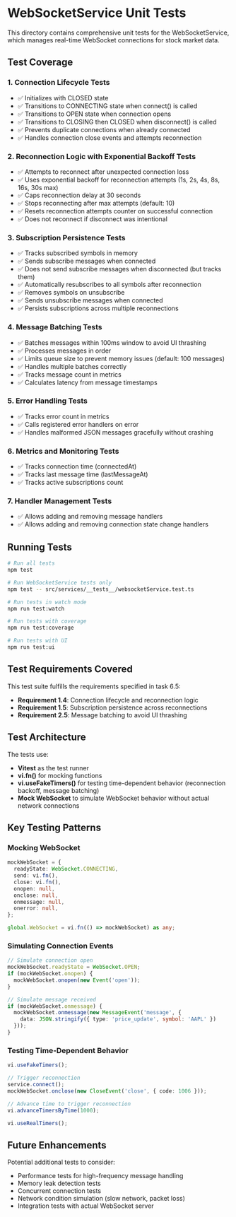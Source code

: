 # WebSocketService Unit Tests

This directory contains comprehensive unit tests for the WebSocketService, which manages real-time WebSocket connections for stock market data.

## Test Coverage

### 1. Connection Lifecycle Tests
- ✅ Initializes with CLOSED state
- ✅ Transitions to CONNECTING state when connect() is called
- ✅ Transitions to OPEN state when connection opens
- ✅ Transitions to CLOSING then CLOSED when disconnect() is called
- ✅ Prevents duplicate connections when already connected
- ✅ Handles connection close events and attempts reconnection

### 2. Reconnection Logic with Exponential Backoff Tests
- ✅ Attempts to reconnect after unexpected connection loss
- ✅ Uses exponential backoff for reconnection attempts (1s, 2s, 4s, 8s, 16s, 30s max)
- ✅ Caps reconnection delay at 30 seconds
- ✅ Stops reconnecting after max attempts (default: 10)
- ✅ Resets reconnection attempts counter on successful connection
- ✅ Does not reconnect if disconnect was intentional

### 3. Subscription Persistence Tests
- ✅ Tracks subscribed symbols in memory
- ✅ Sends subscribe messages when connected
- ✅ Does not send subscribe messages when disconnected (but tracks them)
- ✅ Automatically resubscribes to all symbols after reconnection
- ✅ Removes symbols on unsubscribe
- ✅ Sends unsubscribe messages when connected
- ✅ Persists subscriptions across multiple reconnections

### 4. Message Batching Tests
- ✅ Batches messages within 100ms window to avoid UI thrashing
- ✅ Processes messages in order
- ✅ Limits queue size to prevent memory issues (default: 100 messages)
- ✅ Handles multiple batches correctly
- ✅ Tracks message count in metrics
- ✅ Calculates latency from message timestamps

### 5. Error Handling Tests
- ✅ Tracks error count in metrics
- ✅ Calls registered error handlers on error
- ✅ Handles malformed JSON messages gracefully without crashing

### 6. Metrics and Monitoring Tests
- ✅ Tracks connection time (connectedAt)
- ✅ Tracks last message time (lastMessageAt)
- ✅ Tracks active subscriptions count

### 7. Handler Management Tests
- ✅ Allows adding and removing message handlers
- ✅ Allows adding and removing connection state change handlers

## Running Tests

```bash
# Run all tests
npm test

# Run WebSocketService tests only
npm test -- src/services/__tests__/websocketService.test.ts

# Run tests in watch mode
npm run test:watch

# Run tests with coverage
npm run test:coverage

# Run tests with UI
npm run test:ui
```

## Test Requirements Covered

This test suite fulfills the requirements specified in task 6.5:

- **Requirement 1.4**: Connection lifecycle and reconnection logic
- **Requirement 1.5**: Subscription persistence across reconnections
- **Requirement 2.5**: Message batching to avoid UI thrashing

## Test Architecture

The tests use:
- **Vitest** as the test runner
- **vi.fn()** for mocking functions
- **vi.useFakeTimers()** for testing time-dependent behavior (reconnection backoff, message batching)
- **Mock WebSocket** to simulate WebSocket behavior without actual network connections

## Key Testing Patterns

### Mocking WebSocket
```typescript
mockWebSocket = {
  readyState: WebSocket.CONNECTING,
  send: vi.fn(),
  close: vi.fn(),
  onopen: null,
  onclose: null,
  onmessage: null,
  onerror: null,
};

global.WebSocket = vi.fn(() => mockWebSocket) as any;
```

### Simulating Connection Events
```typescript
// Simulate connection open
mockWebSocket.readyState = WebSocket.OPEN;
if (mockWebSocket.onopen) {
  mockWebSocket.onopen(new Event('open'));
}

// Simulate message received
if (mockWebSocket.onmessage) {
  mockWebSocket.onmessage(new MessageEvent('message', { 
    data: JSON.stringify({ type: 'price_update', symbol: 'AAPL' }) 
  }));
}
```

### Testing Time-Dependent Behavior
```typescript
vi.useFakeTimers();

// Trigger reconnection
service.connect();
mockWebSocket.onclose(new CloseEvent('close', { code: 1006 }));

// Advance time to trigger reconnection
vi.advanceTimersByTime(1000);

vi.useRealTimers();
```

## Future Enhancements

Potential additional tests to consider:
- Performance tests for high-frequency message handling
- Memory leak detection tests
- Concurrent connection tests
- Network condition simulation (slow network, packet loss)
- Integration tests with actual WebSocket server
